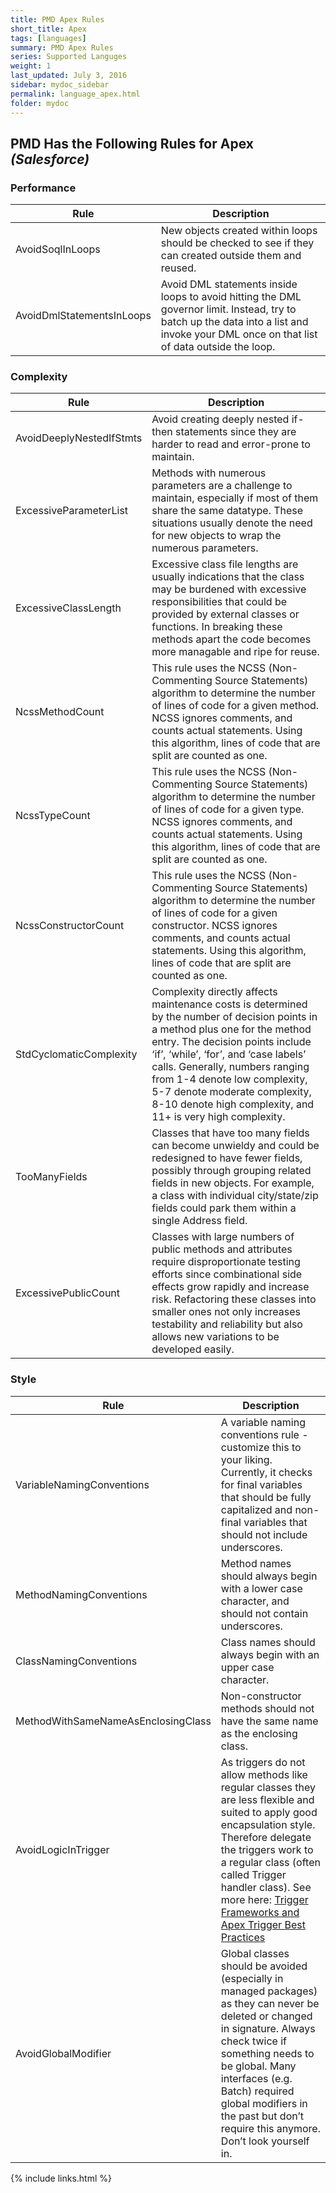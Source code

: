 ```yaml
---
title: PMD Apex Rules
short_title: Apex
tags: [languages]
summary: PMD Apex Rules
series: Supported Languges
weight: 1
last_updated: July 3, 2016
sidebar: mydoc_sidebar
permalink: language_apex.html
folder: mydoc
---
```


## PMD Has the Following Rules for Apex *(Salesforce)*

### Performance

|   Rule   |   Description   |
|   ---   |   ---   |
|   AvoidSoqlInLoops   |   New objects created within loops should be checked to see if they can created outside them and reused.   |
|   AvoidDmlStatementsInLoops   |   Avoid DML statements inside loops to avoid hitting the DML governor limit. Instead, try to batch up the data into a list and invoke your DML once on that list of data outside the loop.   |

### Complexity

|   Rule   |   Description   |
|   ---   |   ---   |
|   AvoidDeeplyNestedIfStmts   |   Avoid creating deeply nested if-then statements since they are harder to read and error-prone to maintain.   |
|   ExcessiveParameterList   |   Methods with numerous parameters are a challenge to maintain, especially if most of them share the same datatype. These situations usually denote the need for new objects to wrap the numerous parameters.   |
|   ExcessiveClassLength   |   Excessive class file lengths are usually indications that the class may be burdened with excessive responsibilities that could be provided by external classes or functions. In breaking these methods apart the code becomes more managable and ripe for reuse.  |
|   NcssMethodCount   |   This rule uses the NCSS (Non-Commenting Source Statements) algorithm to determine the number of lines of code for a given method. NCSS ignores comments, and counts actual statements. Using this algorithm, lines of code that are split are counted as one.   |
|   NcssTypeCount   |   This rule uses the NCSS (Non-Commenting Source Statements) algorithm to determine the number of lines of code for a given type. NCSS ignores comments, and counts actual statements. Using this algorithm, lines of code that are split are counted as one.   |
|   NcssConstructorCount   |   This rule uses the NCSS (Non-Commenting Source Statements) algorithm to determine the number of lines of code for a given constructor. NCSS ignores comments, and counts actual statements. Using this algorithm, lines of code that are split are counted as one.   |
|   StdCyclomaticComplexity   |   Complexity directly affects maintenance costs is determined by the number of decision points in a method plus one for the method entry. The decision points include ‘if’, ‘while’, ‘for’, and ‘case labels’ calls. Generally, numbers ranging from 1-4 denote low complexity, 5-7 denote moderate complexity, 8-10 denote high complexity, and 11+ is very high complexity.   |
|   TooManyFields   |   Classes that have too many fields can become unwieldy and could be redesigned to have fewer fields, possibly through grouping related fields in new objects. For example, a class with individual city/state/zip fields could park them within a single Address field.   |
|   ExcessivePublicCount   |   Classes with large numbers of public methods and attributes require disproportionate testing efforts since combinational side effects grow rapidly and increase risk. Refactoring these classes into smaller ones not only increases testability and reliability but also allows new variations to be developed easily.   |

### Style

|   Rule   |   Description   |
|   ---   |   ---   |
|   VariableNamingConventions   |   A variable naming conventions rule - customize this to your liking. Currently, it checks for final variables that should be fully capitalized and non-final variables that should not include underscores.   |
|   MethodNamingConventions   |   Method names should always begin with a lower case character, and should not contain underscores.   |
|   ClassNamingConventions   |   Class names should always begin with an upper case character.   |
|   MethodWithSameNameAsEnclosingClass   |   Non-constructor methods should not have the same name as the enclosing class.   |
|   AvoidLogicInTrigger   |   As triggers do not allow methods like regular classes they are less flexible and suited to apply good encapsulation style. Therefore delegate the triggers work to a regular class (often called Trigger handler class). See more here: <a href="https://developer.salesforce.com/page/Trigger_Frameworks_and_Apex_Trigger_Best_Practices" target="_blank">Trigger Frameworks and Apex Trigger Best Practices</a>  |
|   AvoidGlobalModifier   |   Global classes should be avoided (especially in managed packages) as they can never be deleted or changed in signature. Always check twice if something needs to be global. Many interfaces (e.g. Batch) required global modifiers in the past but don’t require this anymore. Don’t look yourself in.   |


{% include links.html %}
